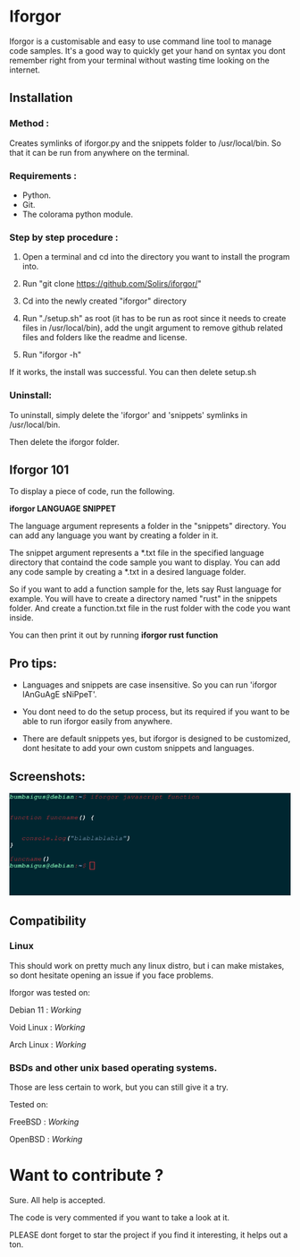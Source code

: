 # Iforgor

Iforgor is a customisable and easy to use command line tool to manage code samples.
It's a good way to quickly get your hand on syntax you dont remember right from your terminal without wasting time looking on the internet.

## Installation

### Method :

Creates symlinks of iforgor.py and the snippets folder to /usr/local/bin. So that it can be run from anywhere on the terminal.

### Requirements : 

- Python.
- Git.
- The colorama python module. 

### Step by step procedure :

1. Open a terminal and cd into the directory you want to install the program into.

2. Run "git clone https://github.com/Solirs/iforgor/"

3. Cd into the newly created "iforgor" directory

4. Run "./setup.sh" as root (it has to be run as root since it needs to create files in /usr/local/bin), add the ungit argument to remove github related files and folders like the readme and license.

5. Run "iforgor -h"

If it works, the install was successful.
You can then delete setup.sh 

### Uninstall:

To uninstall, simply delete the 'iforgor' and 'snippets' symlinks in /usr/local/bin.

Then delete the iforgor folder.



## Iforgor 101

To display a piece of code, run the following.

**iforgor LANGUAGE SNIPPET**

The language argument represents a folder in the "snippets" directory.
You can add any language you want by creating a folder in it.

The snippet argument represents a *.txt file in the specified language directory that containd the code sample you want to display.
You can add any code sample by creating a *.txt in a desired language folder.

So if you want to add a function sample for the, lets say Rust language for example.
You will have to create a directory named "rust" in the snippets folder.
And create a function.txt file in the rust folder with the code you want inside.

You can then print it out by running **iforgor rust function**

## Pro tips:

- Languages and snippets are case insensitive. So you can run 'iforgor lAnGuAgE sNiPpeT'.

- You dont need to do the setup process, but its required if you want to be able to run iforgor easily from anywhere.

- There are default snippets yes, but iforgor is designed to be customized, dont hesitate to add your own custom snippets and languages.






## Screenshots:

![alt text](https://github.com/Solirs/iforgor/blob/master/ressources/demo3.png?raw=true)



## Compatibility


### Linux 
This should work on pretty much any linux distro, but i can make mistakes, so dont hesitate opening an issue if you face problems.

Iforgor was tested on:

Debian 11  : *Working*

Void Linux : *Working*

Arch Linux : *Working*

### BSDs and other unix based operating systems.

Those are less certain to work, but you can still give it a try.

Tested on:

FreeBSD : *Working*

OpenBSD : *Working*




# Want to contribute ?

Sure. All help is accepted.

The code is very commented if you want to take a look at it.

PLEASE dont forget to star the project if you find it interesting, it helps out a ton.
